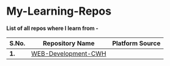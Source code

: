 # My-Learning-Repos

__List of all repos where I learn from -__

|S.No.|Repository Name|Platform Source|
|---|---|---|
|__1.__|[WEB-Development-CWH](https://github.com/dev-mdirfan/WEB-Development-CWH.git)||

